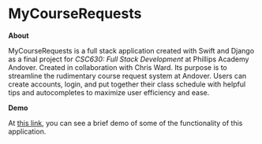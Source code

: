 # MyCourseRequests

**About**

MyCourseRequests is a full stack application created with Swift and Django as a final project for *CSC630: Full Stack Development* at Phillips Academy Andover. Created in collaboration with Chris Ward. Its purpose is to streamline the rudimentary course request system at Andover. Users can create accounts, login, and put together their class schedule with helpful tips and autocompletes to maximize user efficiency and ease.


**Demo**

At [this link](https://www.youtube.com/watch?v=IAquNRi0T-M), you can see a brief demo of some of the functionality of this application.
